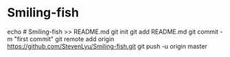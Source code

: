 # Smiling-fish
echo # Smiling-fish >> README.md
git init
git add README.md
git commit -m "first commit"
git remote add origin https://github.com/StevenLyu/Smiling-fish.git
git push -u origin master
